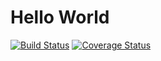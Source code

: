 # Hello World

[![Build Status](https://travis-ci.org/eschnett/HelloWorld1.jl.svg?branch=master)](https://travis-ci.org/eschnett/HelloWorld1.jl)
[![Coverage Status](https://coveralls.io/repos/eschnett/HelloWorld1.jl/badge.svg?branch=master&service=github)](https://coveralls.io/github/eschnett/HelloWorld1.jl?branch=master)

